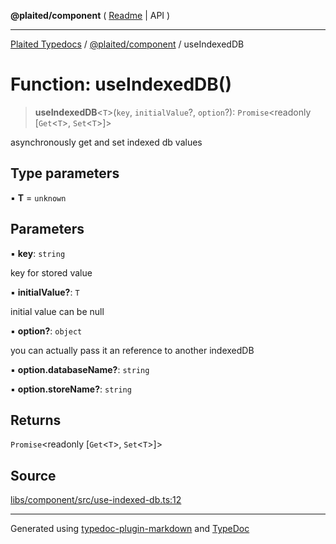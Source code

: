 **@plaited/component** ( [Readme](../README.md) \| API )

***

[Plaited Typedocs](../../../modules.md) / [@plaited/component](../modules.md) / useIndexedDB

# Function: useIndexedDB()

> **useIndexedDB**\<`T`\>(`key`, `initialValue`?, `option`?): `Promise`\<readonly [`Get`\<`T`\>, `Set`\<`T`\>]\>

asynchronously get and set indexed db values

## Type parameters

▪ **T** = `unknown`

## Parameters

▪ **key**: `string`

key for stored value

▪ **initialValue?**: `T`

initial value can be null

▪ **option?**: `object`

you can actually pass it an reference to another indexedDB

▪ **option.databaseName?**: `string`

▪ **option.storeName?**: `string`

## Returns

`Promise`\<readonly [`Get`\<`T`\>, `Set`\<`T`\>]\>

## Source

[libs/component/src/use-indexed-db.ts:12](https://github.com/plaited/plaited/blob/d85458a/libs/component/src/use-indexed-db.ts#L12)

***

Generated using [typedoc-plugin-markdown](https://www.npmjs.com/package/typedoc-plugin-markdown) and [TypeDoc](https://typedoc.org/)
